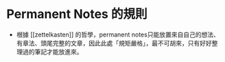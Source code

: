 # Permanent Notes 的規則
- 根據 [[zettelkasten]] 的哲學，permanent notes只能放置來自自己的想法、有章法、頭尾完整的文章，因此此處「規矩嚴格」，最不可胡來，只有好好整理過的筆記才能放進來。